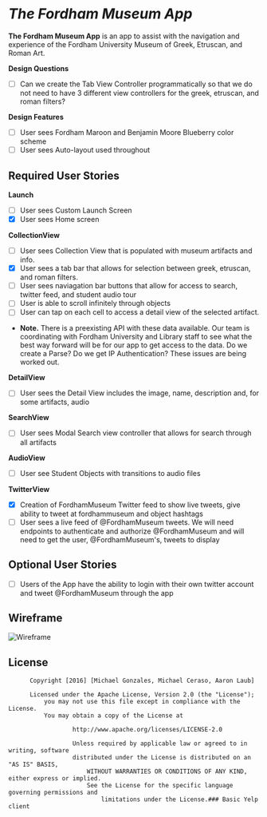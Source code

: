 # *The Fordham Museum App*

**The Fordham Museum App** is an app to assist with the navigation and experience of the Fordham University Museum of Greek, Etruscan, and Roman Art.

**Design Questions**
- [ ] Can we create the Tab View Controller programmatically so that we do not need to have 3 different view controllers for the greek, etruscan, and roman filters?

**Design Features**
- [ ] User sees Fordham Maroon and Benjamin Moore Blueberry color scheme
- [ ] User sees Auto-layout used throughout

## Required User Stories

**Launch**
- [ ] User sees Custom Launch Screen
- [x] User sees Home screen

**CollectionView**
- [ ] User sees Collection View that is populated with museum artifacts and info.
- [x] User sees a tab bar that allows for selection between greek, etruscan, and roman filters.
- [ ] User sees naviagation bar buttons that allow for access to search, twitter feed, and student audio tour
- [ ] User is able to scroll infinitely through objects
- [ ] User can tap on each cell to access a detail view of the selected artifact.
- **Note.** There is a preexisting API with these data available. Our team is coordinating with Fordham University and Library staff to see what the best way forward will be for our app to get access to the data. Do we create a Parse? Do we get IP Authentication? These issues are being worked out.

**DetailView**
- [ ] User sees the Detail View includes the image, name, description and, for some artifacts, audio

**SearchView**
- [ ] User sees Modal Search view controller that allows for search through all artifacts

**AudioView**
- [ ] User see Student Objects with transitions to audio files

**TwitterView**
- [x] Creation of FordhamMuseum Twitter feed to show live tweets, give ability to tweet at fordhammuseum and object hashtags
- [ ] User sees a live feed of @FordhamMuseum tweets. We will need endpoints to authenticate and authorize @FordhamMuseum and will need to get the user, @FordhamMuseum's, tweets to display

## Optional User Stories
- [ ] Users of the App have the ability to login with their own twitter account and tweet @FordhamMuseum through the app

## Wireframe

<img src='http://i.imgur.com/xruVpZT.jpg' title='Wireframe' width='' alt='Wireframe' />
 
## License
      
          Copyright [2016] [Michael Gonzales, Michael Ceraso, Aaron Laub]
	  
	      Licensed under the Apache License, Version 2.0 (the "License");
	          you may not use this file except in compliance with the License.
		      You may obtain a copy of the License at
		      
		              http://www.apache.org/licenses/LICENSE-2.0
			      
			          Unless required by applicable law or agreed to in writing, software
				      distributed under the License is distributed on an "AS IS" BASIS,
				          WITHOUT WARRANTIES OR CONDITIONS OF ANY KIND, either express or implied.
					      See the License for the specific language governing permissions and
					          limitations under the License.### Basic Yelp client
